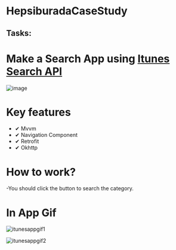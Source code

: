 # HepsiburadaCaseStudy


## Tasks:

# Make a Search App using [Itunes Search API](https://developer.apple.com/library/archive/documentation/AudioVideo/Conceptual/iTuneSearchAPI/index.html#//apple_ref/doc/uid/TP40017632-CH3-SW1)

![image](https://user-images.githubusercontent.com/37241744/162045993-af392703-453e-472c-8865-5a9f95969633.png)


# Key features
 
 * ✔ Mvvm
 * ✔ Navigation Component
 * ✔ Retrofit
 * ✔ Okhttp

# How to work?
-You should click the button to search the category.

# In App Gif


![itunesappgif1](https://user-images.githubusercontent.com/37241744/139586550-414214cd-a05b-402e-8746-3c3e62313b9b.gif)

![itunesappgif2](https://user-images.githubusercontent.com/37241744/139586555-f664bba6-f874-4b7f-8686-6d89e868527f.gif)




